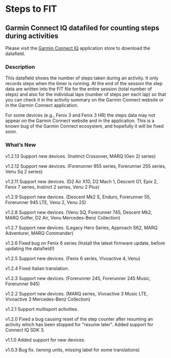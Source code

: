 # Steps to FIT
## Garmin Connect IQ datafiled for counting steps during activities

Please visit the [Garmin Connect IQ](https://apps.garmin.com/en-US/apps/eb7018d6-3a13-4530-92ec-ed51d1f56e07) application store to download the datafield. 

### Description
This datafield shows the number of steps taken during an activity. It only records steps when the timer is running. At the end of the session the step data are written into the FIT file for the entire session (total number of steps) and also for the individual laps (number of steps per each lap) so that you can check it in the activity summary on the Garmin Connect website or in the Garmin Connect application.

For some devices (e.g., Fenix 3 and Fenix 3 HR) the steps data may not appear on the Garmin Connect website and in the application. This is a known bug of the Garmin Connect ecosystem, and hopefully it will be fixed soon. 

### What’s New

v1.2.13 Support new devices. (Instinct Crossover, MARQ (Gen 2) series)

v1.2.12 Support new devices. (Forerunner 955 series, Forerunner 255 series, Venu Sq 2 series)

v1.2.11 Support new devices. (D2 Air X10, D2 Mach 1, Descent G1, Epix 2, Fenix 7 series, Instinct 2 series, Venu 2 Plus)

v1.2.9 Support new devices. (Descent Mk2 S, Enduro, Forerunner 55, Forerunner 945 LTE, Venu 2, Venu 2S)

v1.2.8 Support new devices. (Venu SQ, Forerunner 745, Descent Mk2, MARQ Golfer, D2 Air, Venu Mercedes-Benz Collection)

v1.2.7 Support new devices. (Legacy Hero Series, Approach S62, MARQ Adventurer, MARQ Commander)

v1.2.6 Fixed bug on Fenix 6 series (Install the latest firmware update, before updating the datafield!)

v1.2.5 Support new devices. (Fenix 6 series, Vivoactive 4, Venu)

v1.2.4 Fixed Italian translation. 

v1.2.3 Support new devices. (Forerunner 245, Forerunner 245 Music, Forerunner 945)

v1.2.2 Support new devices. (MARQ series, Vivoactive 3 Music LTE, Vivoactive 3 Mercedes-Benz Collection)

v1.2.1 Support multisport activities.

v1.2.0 Fixed a bug causing reset of the step counter after resuming an activity which has been stopped for "resume later". Added support for Connect IQ SDK 3.

v1.1.0 Added support for new devices.

v1.0.3 Bug fix. (wrong units, missing label for some translations)
